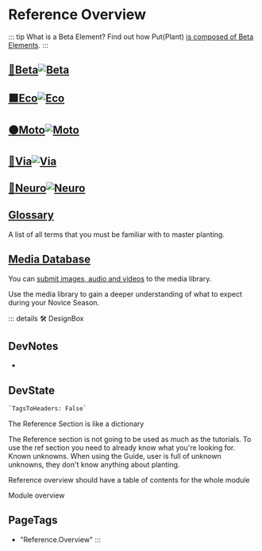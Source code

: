 
# Reference Overview

::: tip What is a Beta Element?
Find out how Put(Plant) [is composed of Beta Elements](/reference/Beta/WhatBeta).
:::

## [<beta>**🔷____Beta____**</beta>![Beta](/Beta/Beta_Icon.png)](/reference/Beta/WhatBeta)

## [<eco>**🟩____Eco____**</eco>![Eco](/Eco/Eco_Icon.png)](/reference/Eco/EcoOverview)

## [<moto>**🟠____Moto____**</moto>![Moto](/Moto/Moto_Icon.png)](/reference/Moto/MotoOverview)

## [<via>**🔻____Via____**</via>![Via](/Via/Via_Icon.png)](/reference/Via/ViaOverview)

## [<neuro>**💜____Neuro____**</neuro>![Neuro](/Neuro/Neuro_Icon.png)](/reference/Neuro/NeuroOverview)

## [Glossary](/reference/glossary/Glossary)

A list of all terms that you must be familiar with to master planting.

## [Media Database](/reference/media/Overview)

You can [submit images, audio and videos](/dev/Contribute) to the media library.

Use the media library to gain a deeper understanding of what to expect during your Novice Season.

::: details 🛠 <dev>DesignBox</dev>

## DevNotes

-

## DevState

```py
`TagsToHeaders: False`
```

The Reference Section is like a dictionary

The Reference section is not going to be used as much as the tutorials. To use the ref section you need to already know what you're looking for. Known unknowns. When using the Guide, user is full of unknown unknowns, they don't know anything about planting.

Reference overview should have a table of contents for the whole module

Module overview
<h2>PageTags</h2>

- "Reference.Overview"
:::
